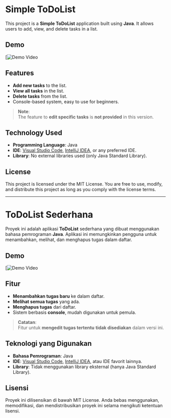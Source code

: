 # Simple ToDoList

This project is a **Simple ToDoList** application built using **Java**. It allows users to add, view, and delete tasks in a list.

## Demo

[![Demo Video](https://youtu.be/Hfk0eaIEz1o)

## Features

- **Add new tasks** to the list.  
- **View all tasks** in the list.  
- **Delete tasks** from the list.  
- Console-based system, easy to use for beginners.

> **Note**:  
> The feature to **edit specific tasks** is **not provided** in this version.

## Technology Used

- **Programming Language**: Java  
- **IDE**: [Visual Studio Code](https://code.visualstudio.com/), [IntelliJ IDEA](https://www.jetbrains.com/idea/), or any preferred IDE.  
- **Library**: No external libraries used (only Java Standard Library).  

## License

This project is licensed under the MIT License. You are free to use, modify, and distribute this project as long as you comply with the license terms.


------------------------------------------------------------------------------------------------------------------------------------------------------

# ToDoList Sederhana

Proyek ini adalah aplikasi **ToDoList** sederhana yang dibuat menggunakan bahasa pemrograman **Java**. Aplikasi ini memungkinkan pengguna untuk menambahkan, melihat, dan menghapus tugas dalam daftar.

## Demo

[![Demo Video](https://youtu.be/Hfk0eaIEz1o)


## Fitur

- **Menambahkan tugas baru** ke dalam daftar.
- **Melihat semua tugas** yang ada.
- **Menghapus tugas** dari daftar.
- Sistem berbasis **console**, mudah digunakan untuk pemula.

> **Catatan**:  
> Fitur untuk **mengedit tugas tertentu** **tidak disediakan** dalam versi ini.

## Teknologi yang Digunakan

- **Bahasa Pemrograman**: Java
- **IDE**: [Visual Studio Code](https://code.visualstudio.com/), [IntelliJ IDEA](https://www.jetbrains.com/idea/), atau IDE favorit lainnya.
- **Library**: Tidak menggunakan library eksternal (hanya Java Standard Library).

## Lisensi

Proyek ini dilisensikan di bawah MIT License. Anda bebas menggunakan, memodifikasi, dan mendistribusikan proyek ini selama mengikuti ketentuan lisensi.
